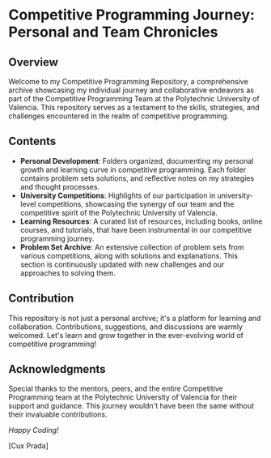 # Competitive Programming Journey: Personal and Team Chronicles

## Overview
Welcome to my Competitive Programming Repository, a comprehensive archive showcasing my individual journey and collaborative endeavors as part of the Competitive Programming Team at the Polytechnic University of Valencia. This repository serves as a testament to the skills, strategies, and challenges encountered in the realm of competitive programming.

## Contents
- **Personal Development**: Folders organized, documenting my personal growth and learning curve in competitive programming. Each folder contains problem sets solutions, and reflective notes on my strategies and thought processes.
- **University Competitions**: Highlights of our participation in university-level competitions, showcasing the synergy of our team and the competitive spirit of the Polytechnic University of Valencia.
- **Learning Resources**: A curated list of resources, including books, online courses, and tutorials, that have been instrumental in our competitive programming journey.
- **Problem Set Archive**: An extensive collection of problem sets from various competitions, along with solutions and explanations. This section is continuously updated with new challenges and our approaches to solving them.

## Contribution
This repository is not just a personal archive; it's a platform for learning and collaboration. Contributions, suggestions, and discussions are warmly welcomed. Let's learn and grow together in the ever-evolving world of competitive programming!

## Acknowledgments
Special thanks to the mentors, peers, and the entire Competitive Programming team at the Polytechnic University of Valencia for their support and guidance. This journey wouldn't have been the same without their invaluable contributions.

*Happy Coding!*

[Cux Prada]
